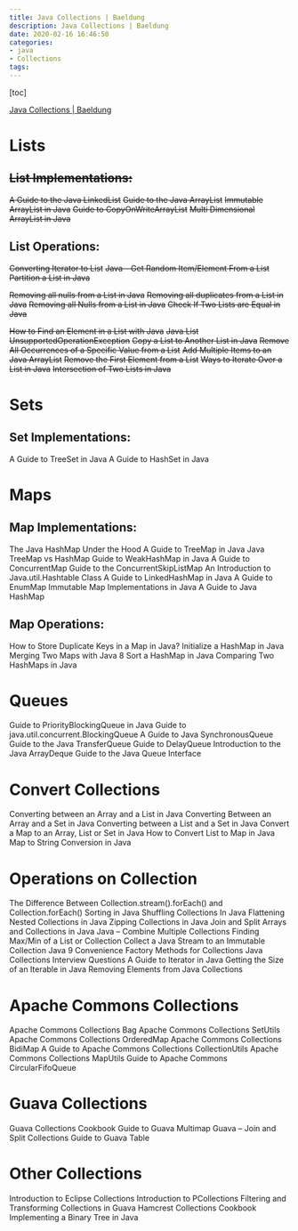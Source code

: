 ```yaml
---
title: Java Collections | Baeldung
description: Java Collections | Baeldung
date: 2020-02-16 16:46:50
categories:
- java
- Collections
tags:
---
```


[toc]

[Java Collections | Baeldung](https://www.baeldung.com/java-collections)



# Lists

## ~~List Implementations:~~

~~A Guide to the Java LinkedList~~
~~Guide to the Java ArrayList~~
~~Immutable ArrayList in Java~~
~~Guide to CopyOnWriteArrayList~~
~~Multi Dimensional ArrayList in Java~~

## List Operations:

~~Converting Iterator to List~~
~~Java – Get Random Item/Element From a List~~
~~Partition a List in Java~~

~~Removing all nulls from a List in Java~~
~~Removing all duplicates from a List in Java~~
~~Removing all Nulls from a List in Java~~
~~Check If Two Lists are Equal in Java~~

~~How to Find an Element in a List with Java~~
~~Java List UnsupportedOperationException~~
~~Copy a List to Another List in Java~~
~~Remove All Occurrences of a Specific Value from a List~~
~~Add Multiple Items to an Java ArrayList~~
~~Remove the First Element from a List~~
~~Ways to Iterate Over a List in Java~~
~~Intersection of Two Lists in Java~~

# Sets

## Set Implementations:

A Guide to TreeSet in Java
A Guide to HashSet in Java

# Maps

## Map Implementations:

The Java HashMap Under the Hood
A Guide to TreeMap in Java
Java TreeMap vs HashMap
Guide to WeakHashMap in Java
A Guide to ConcurrentMap
Guide to the ConcurrentSkipListMap
An Introduction to Java.util.Hashtable Class
A Guide to LinkedHashMap in Java
A Guide to EnumMap
Immutable Map Implementations in Java
A Guide to Java HashMap

## Map Operations:

How to Store Duplicate Keys in a Map in Java?
Initialize a HashMap in Java
Merging Two Maps with Java 8
Sort a HashMap in Java
Comparing Two HashMaps in Java

# Queues

Guide to PriorityBlockingQueue in Java
Guide to java.util.concurrent.BlockingQueue
A Guide to Java SynchronousQueue
Guide to the Java TransferQueue
Guide to DelayQueue
Introduction to the Java ArrayDeque
Guide to the Java Queue Interface

# Convert Collections

Converting between an Array and a List in Java
Converting Between an Array and a Set in Java
Converting between a List and a Set in Java
Convert a Map to an Array, List or Set in Java
How to Convert List to Map in Java
Map to String Conversion in Java

# Operations on Collection

The Difference Between Collection.stream().forEach() and Collection.forEach()
Sorting in Java
Shuffling Collections In Java
Flattening Nested Collections in Java
Zipping Collections in Java
Join and Split Arrays and Collections in Java
Java – Combine Multiple Collections
Finding Max/Min of a List or Collection
Collect a Java Stream to an Immutable Collection
Java 9 Convenience Factory Methods for Collections
Java Collections Interview Questions
A Guide to Iterator in Java
Getting the Size of an Iterable in Java
Removing Elements from Java Collections

# Apache Commons Collections

Apache Commons Collections Bag
Apache Commons Collections SetUtils
Apache Commons Collections OrderedMap
Apache Commons Collections BidiMap
A Guide to Apache Commons Collections CollectionUtils
Apache Commons Collections MapUtils
Guide to Apache Commons CircularFifoQueue

# Guava Collections

Guava Collections Cookbook
Guide to Guava Multimap
Guava – Join and Split Collections
Guide to Guava Table

# Other Collections

Introduction to Eclipse Collections
Introduction to PCollections
Filtering and Transforming Collections in Guava
Hamcrest Collections Cookbook
Implementing a Binary Tree in Java
